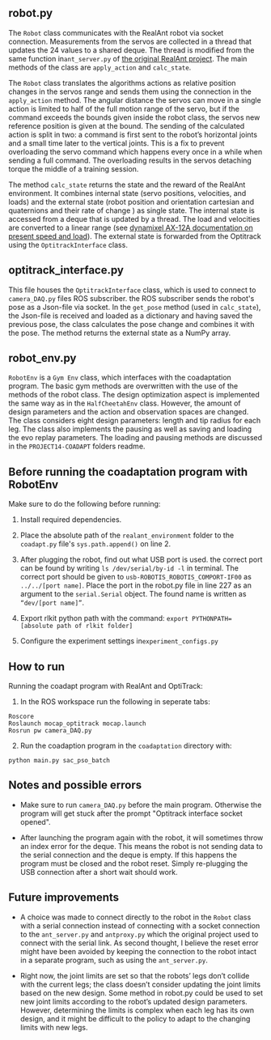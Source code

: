 ## robot.py

The `Robot` class communicates with the RealAnt robot via socket connection. Measurements from the servos are collected in a thread that updates the 24 values to a shared deque. The thread is modified from the same function in`ant_server.py` of [the original RealAnt project](https://github.com/OteRobotics/realant).  The main methods of the class are `apply_action` and `calc_state`.

The `Robot` class translates the algorithms actions as relative position changes in the servos range and sends them using the connection in the `apply_action` method. The angular distance the servos can move in a single action is limited to half of the full motion range of the servo, but if the command exceeds the bounds given inside the robot class, the servos new reference position is given at the bound. The sending of the calculated action is split in two: a command is first sent to the robot’s horizontal joints and a small time later to the vertical joints. This is a fix to prevent overloading the servo command which happens every once in a while when sending a full command. The overloading results in the servos detaching torque the middle of a training session.

The method `calc_state` returns the state and the reward of the RealAnt environment. It combines internal state (servo positions, velocities, and loads) and the external state (robot position and orientation cartesian and quaternions and their rate of change ) as single state. The internal state is accessed from a deque that is updated by a thread. The load and velocities are converted to a linear range (see [dynamixel AX-12A documentation on present speed and load](https://emanual.robotis.com/docs/en/dxl/ax/ax-12a/#present-speed)). The external state is forwarded from the Optitrack using the `OptitrackInterface` class. 

## optitrack_interface.py

This file houses the `OptitrackInterface` class, which is used to connect to `camera_DAQ.py` files ROS subscriber. the ROS subscriber sends the robot's pose as a Json-file via socket. In the `get_pose` method (used in `calc_state`), the Json-file is received and loaded as a dictionary and having saved the previous pose, the class calculates the pose change and combines it with the pose. The method returns the external state as a NumPy array.

## robot_env.py

`RobotEnv` is a `Gym Env` class, which interfaces with the coadaptation program. The basic gym methods are overwritten with the use of the methods of the robot class. The design optimization aspect is implemented the same way as in the `HalfCheetahEnv` class. However, the amount of design parameters and the action and observation spaces are changed. The class considers eight design parameters: length and tip radius for each leg. The class also implements the pausing as well as saving and loading the evo replay parameters. The loading and pausing methods are discussed in the `PROJECT14-COADAPT` folders readme.

## Before running the coadaptation program with RobotEnv

Make sure to do the following before running:

1.  Install required dependencies.

2.  Place the absolute path of the `realant_environment` folder to the `coadapt.py` file's `sys.path.append()` on line 2.

3.  After plugging the robot, find out what USB port is used. the correct port can be found by writing `ls /dev/serial/by-id -l` in terminal. The correct port should be given to `usb-ROBOTIS_ROBOTIS_COMPORT-IF00` as `../../[port name]`. Place the port in the robot.py file in line 227 as an argument to the `serial.Serial` object. The found name is written as `“dev/[port name]”`.

4. Export rlkit python path with the command: `export PYTHONPATH=[absolute path of rlkit folder]`

6. Configure the experiment settings in`experiment_configs.py` 

## How to run

Running the coadapt program with RealAnt and OptiTrack:

1. In the ROS workspace run the following in seperate tabs:
 ```
Roscore
Roslaunch mocap_optitrack mocap.launch
Rosrun pw camera_DAQ.py
```

2. Run the coadaption program in the `coadaptation` directory with: 
```
python main.py sac_pso_batch
```

## Notes and possible errors

- Make sure to run `camera_DAQ.py` before the main program. Otherwise the program will get stuck after the prompt "Optitrack interface socket opened". 

- After launching the program again with the robot, it will sometimes throw an index error for the deque. This means the robot is not sending data to the serial connection and the deque is empty. If this happens the program must be closed and the robot reset. Simply re-plugging the USB connection after a short wait should work.

## Future improvements

- A choice was made to connect directly to the robot in the `Robot` class with a serial connection instead of connecting with a socket connection to the `ant_server.py` and `antproxy.py`  which the original project used to connect with the serial link. As second thought, I believe the reset error might have been avoided by keeping the connection to the robot intact in a separate program, such as using the `ant_server.py`.

- Right now, the joint limits are set so that the robots’ legs don’t collide with the current legs; the class doesn’t consider updating the joint limits based on the new design. Some method in robot.py could be used to set new joint limits according to the robot’s updated design parameters. However, determining the limits is complex when each leg has its own design, and it might be difficult to the policy to adapt to the changing limits with new legs.
